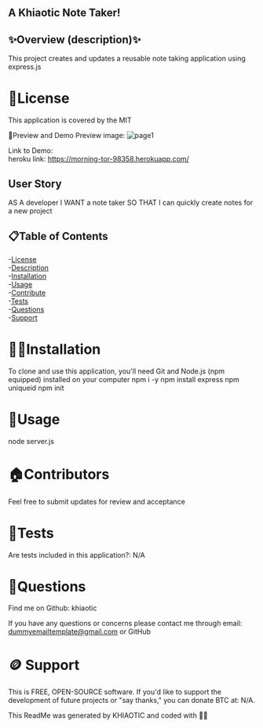 ## A Khiaotic Note Taker!
## ✨Overview (description)✨ <br>
This project creates and updates a reusable note taking application using express.js
# 🪪License
This application is covered by the MIT

👀Preview and Demo
Preview image: 
![page1](https://user-images.githubusercontent.com/112679225/205211280-e744cbf6-1067-4713-8708-1745421ac4cb.jpg)


Link to Demo: <br>
heroku link: https://morning-tor-98358.herokuapp.com/






## User Story
AS A developer I WANT a note taker SO THAT I can quickly create notes for a new project

## 📋Table of Contents
-[License](#🪪License) <br />
-[Description](#✨Overview) <br />
-[Installation](#💢📃Installation) <br />
-[Usage](#🧰Usage) <br />
-[Contribute](#🏠Contributors) <br />
-[Tests](#🧪Tests) <br />
-[Questions](#🤔Questions) <br />
-[Support](#🪙Support) <br />

# 💢📃Installation <br>
To clone and use this application, you'll need Git and Node.js (npm equipped) installed on your computer
npm i -y
npm install express
npm uniqueid 
npm init

# 🧰Usage<br>
node server.js


# 🏠Contributors<br>
Feel free to submit updates for review and acceptance

# 🧪Tests<br>
Are tests included in this application?: N/A

# 🤔Questions<br>
Find me on Github: khiaotic

If you have any questions or concerns please contact me through email: dummyemailtemplate@gmail.com or GitHub

# 🪙 Support<br>
This is FREE, OPEN-SOURCE software.
If you'd like to support the development of future projects or "say thanks," you can donate BTC at: N/A.

This ReadMe was generated by KHIAOTIC and coded with 🌈💖
